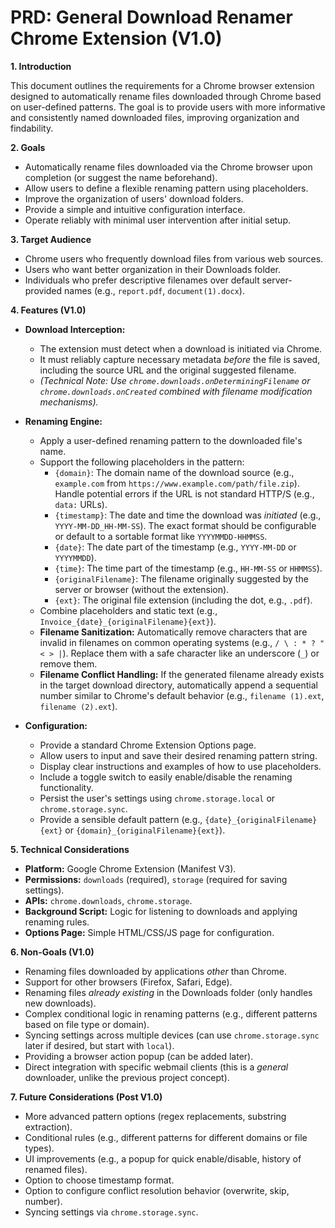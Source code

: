 # PRD: General Download Renamer Chrome Extension (V1.0)

**1. Introduction**

This document outlines the requirements for a Chrome browser extension designed to automatically rename files downloaded through Chrome based on user-defined patterns. The goal is to provide users with more informative and consistently named downloaded files, improving organization and findability.

**2. Goals**

*   Automatically rename files downloaded via the Chrome browser upon completion (or suggest the name beforehand).
*   Allow users to define a flexible renaming pattern using placeholders.
*   Improve the organization of users' download folders.
*   Provide a simple and intuitive configuration interface.
*   Operate reliably with minimal user intervention after initial setup.

**3. Target Audience**

*   Chrome users who frequently download files from various web sources.
*   Users who want better organization in their Downloads folder.
*   Individuals who prefer descriptive filenames over default server-provided names (e.g., `report.pdf`, `document(1).docx`).

**4. Features (V1.0)**

*   **Download Interception:**
    *   The extension must detect when a download is initiated via Chrome.
    *   It must reliably capture necessary metadata *before* the file is saved, including the source URL and the original suggested filename.
    *   *(Technical Note: Use `chrome.downloads.onDeterminingFilename` or `chrome.downloads.onCreated` combined with filename modification mechanisms).*

*   **Renaming Engine:**
    *   Apply a user-defined renaming pattern to the downloaded file's name.
    *   Support the following placeholders in the pattern:
        *   `{domain}`: The domain name of the download source (e.g., `example.com` from `https://www.example.com/path/file.zip`). Handle potential errors if the URL is not standard HTTP/S (e.g., `data:` URLs).
        *   `{timestamp}`: The date and time the download was *initiated* (e.g., `YYYY-MM-DD_HH-MM-SS`). The exact format should be configurable or default to a sortable format like `YYYYMMDD-HHMMSS`.
        *   `{date}`: The date part of the timestamp (e.g., `YYYY-MM-DD` or `YYYYMMDD`).
        *   `{time}`: The time part of the timestamp (e.g., `HH-MM-SS` or `HHMMSS`).
        *   `{originalFilename}`: The filename originally suggested by the server or browser (without the extension).
        *   `{ext}`: The original file extension (including the dot, e.g., `.pdf`).
    *   Combine placeholders and static text (e.g., `Invoice_{date}_{originalFilename}{ext}`).
    *   **Filename Sanitization:** Automatically remove characters that are invalid in filenames on common operating systems (e.g., `/ \ : * ? " < > |`). Replace them with a safe character like an underscore (`_`) or remove them.
    *   **Filename Conflict Handling:** If the generated filename already exists in the target download directory, automatically append a sequential number similar to Chrome's default behavior (e.g., `filename (1).ext`, `filename (2).ext`).

*   **Configuration:**
    *   Provide a standard Chrome Extension Options page.
    *   Allow users to input and save their desired renaming pattern string.
    *   Display clear instructions and examples of how to use placeholders.
    *   Include a toggle switch to easily enable/disable the renaming functionality.
    *   Persist the user's settings using `chrome.storage.local` or `chrome.storage.sync`.
    *   Provide a sensible default pattern (e.g., `{date}_{originalFilename}{ext}` or `{domain}_{originalFilename}{ext}`).

**5. Technical Considerations**

*   **Platform:** Google Chrome Extension (Manifest V3).
*   **Permissions:** `downloads` (required), `storage` (required for saving settings).
*   **APIs:** `chrome.downloads`, `chrome.storage`.
*   **Background Script:** Logic for listening to downloads and applying renaming rules.
*   **Options Page:** Simple HTML/CSS/JS page for configuration.

**6. Non-Goals (V1.0)**

*   Renaming files downloaded by applications *other* than Chrome.
*   Support for other browsers (Firefox, Safari, Edge).
*   Renaming files *already existing* in the Downloads folder (only handles new downloads).
*   Complex conditional logic in renaming patterns (e.g., different patterns based on file type or domain).
*   Syncing settings across multiple devices (can use `chrome.storage.sync` later if desired, but start with `local`).
*   Providing a browser action popup (can be added later).
*   Direct integration with specific webmail clients (this is a *general* downloader, unlike the previous project concept).

**7. Future Considerations (Post V1.0)**

*   More advanced pattern options (regex replacements, substring extraction).
*   Conditional rules (e.g., different patterns for different domains or file types).
*   UI improvements (e.g., a popup for quick enable/disable, history of renamed files).
*   Option to choose timestamp format.
*   Option to configure conflict resolution behavior (overwrite, skip, number).
*   Syncing settings via `chrome.storage.sync`.
